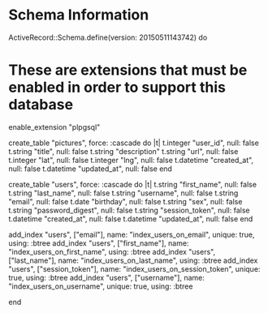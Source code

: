 # Schema Information

ActiveRecord::Schema.define(version: 20150511143742) do

  # These are extensions that must be enabled in order to support this database
  enable_extension "plpgsql"

  create_table "pictures", force: :cascade do |t|
    t.integer  "user_id",     null: false
    t.string   "title",       null: false
    t.string   "description"
    t.string   "url",         null: false
    t.integer  "lat",         null: false
    t.integer  "lng",         null: false
    t.datetime "created_at",  null: false
    t.datetime "updated_at",  null: false
  end

  create_table "users", force: :cascade do |t|
    t.string   "first_name",      null: false
    t.string   "last_name",       null: false
    t.string   "username",        null: false
    t.string   "email",           null: false
    t.date     "birthday",        null: false
    t.string   "sex",             null: false
    t.string   "password_digest", null: false
    t.string   "session_token",   null: false
    t.datetime "created_at",      null: false
    t.datetime "updated_at",      null: false
  end

  add_index "users", ["email"], name: "index_users_on_email", unique: true, using: :btree
  add_index "users", ["first_name"], name: "index_users_on_first_name", using: :btree
  add_index "users", ["last_name"], name: "index_users_on_last_name", using: :btree
  add_index "users", ["session_token"], name: "index_users_on_session_token", unique: true, using: :btree
  add_index "users", ["username"], name: "index_users_on_username", unique: true, using: :btree

end
